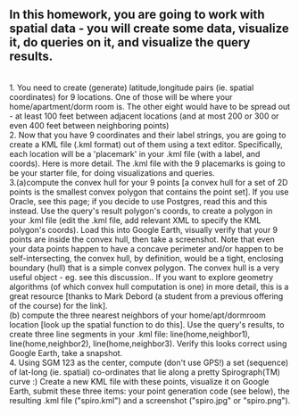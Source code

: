 <h2>In this homework, you are going to work with spatial data - you will create some data, visualize it, do queries on it, and visualize the query results.</h2>
<br>1. You need to create (generate) latitude,longitude pairs (ie. spatial coordinates) for 9 locations. One of those will be where your home/apartment/dorm room is. The other eight would have to be spread out - at least 100 feet between adjacent locations (and at most 200 or 300 or even 400 feet between neighboring points)
<br>2. Now that you have 9 coordinates and their label strings, you are going to create a KML file (.kml format) out of them using a text editor. Specifically, each location will be a 'placemark' in your .kml file (with a label, and coords). Here is more detail. The .kml file with the 9 placemarks is going to be your starter file, for doing visualizations and queries.
<br>3.(a)compute the convex hull for your 9 points [a convex hull for a set of 2D points is the smallest convex polygon that contains the point set]. If you use Oracle, see this page; if you decide to use Postgres, read this and this instead. Use the query's result polygon's coords, to create a polygon in your .kml file (edit the .kml file, add relevant XML to specify the KML polygon's coords). Load this into Google Earth, visually verify that your 9 points are inside the convex hull, then take a screenshot. Note that even your data points happen to have a concave perimeter and/or happen to be self-intersecting, the convex hull, by definition, would be a tight, enclosing boundary (hull) that is a simple convex polygon. The convex hull is a very useful object - eg. see this discussion.. If you want to explore geometry algorithms (of which convex hull computation is one) in more detail, this is a great resource [thanks to Mark Debord (a student from a previous offering of the course) for the link].<br>(b) compute the three nearest neighbors of your home/apt/dormroom location [look up the spatial function to do this]. Use the query's results, to create three line segments in your .kml file: line(home,neighbor1), line(home,neighbor2), line(home,neighbor3). Verify this looks correct using Google Earth, take a snapshot.
<br>4. Using SGM 123 as the center, compute (don't use GPS!) a set (sequence) of lat-long (ie. spatial) co-ordinates that lie along a pretty Spirograph(TM) curve :) Create a new KML file with these points, visualize it on Google Earth, submit these three items: your point generation code (see below), the resulting .kml file ("spiro.kml") and a screenshot ("spiro.jpg" or "spiro.png"). 
